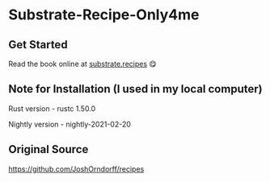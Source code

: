 # Substrate-Recipe-Only4me

## Get Started

Read the book online at [substrate.recipes](https://substrate.recipes) 😋

## Note for Installation (I used in my local computer)

Rust version - rustc 1.50.0

Nightly version - nightly-2021-02-20

## Original Source

https://github.com/JoshOrndorff/recipes
